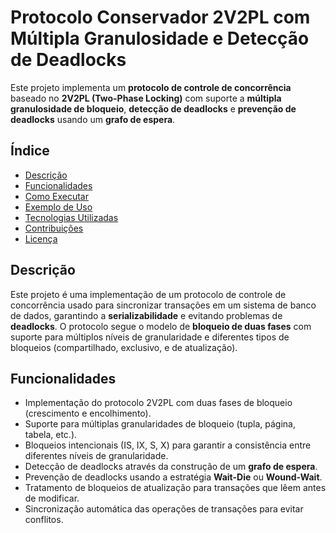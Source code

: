 # Protocolo Conservador 2V2PL com Múltipla Granulosidade e Detecção de Deadlocks

Este projeto implementa um **protocolo de controle de concorrência** baseado no **2V2PL (Two-Phase Locking)** com suporte a **múltipla granulosidade de bloqueio**, **detecção de deadlocks** e **prevenção de deadlocks** usando um **grafo de espera**.

## Índice
- [Descrição](#descrição)
- [Funcionalidades](#funcionalidades)
- [Como Executar](#como-executar)
- [Exemplo de Uso](#exemplo-de-uso)
- [Tecnologias Utilizadas](#tecnologias-utilizadas)
- [Contribuições](#contribuições)
- [Licença](#licença)

## Descrição

Este projeto é uma implementação de um protocolo de controle de concorrência usado para sincronizar transações em um sistema de banco de dados, garantindo a **serializabilidade** e evitando problemas de **deadlocks**. O protocolo segue o modelo de **bloqueio de duas fases** com suporte para múltiplos níveis de granularidade e diferentes tipos de bloqueios (compartilhado, exclusivo, e de atualização).

## Funcionalidades

- Implementação do protocolo 2V2PL com duas fases de bloqueio (crescimento e encolhimento).
- Suporte para múltiplas granularidades de bloqueio (tupla, página, tabela, etc.).
- Bloqueios intencionais (IS, IX, S, X) para garantir a consistência entre diferentes níveis de granularidade.
- Detecção de deadlocks através da construção de um **grafo de espera**.
- Prevenção de deadlocks usando a estratégia **Wait-Die** ou **Wound-Wait**.
- Tratamento de bloqueios de atualização para transações que lêem antes de modificar.
- Sincronização automática das operações de transações para evitar conflitos.

